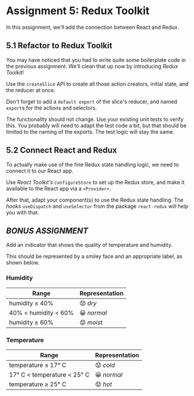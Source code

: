 # Assignment 5: Redux Toolkit

In this assignment, we'll add the connection between React and Redux.

## 5.1 Refactor to Redux Toolkit

You may have noticed that you had to write quite some boilerplate code in
the previous assignment. We'll clean that up now by introducing *Redux Toolkit*!

Use the `createSlice` API to create all those action creators, initial state,
and the reducer at once.

Don't forget to add a `default export` of the slice's reducer, and named
`export`s for the actions and selectors.

The functionality should not change. Use your existing unit tests to verify
this. You probably will need to adapt the test code a bit, but that should be
limited to the naming of the exports. The test logic will stay the same.

## 5.2 Connect React and Redux

To actually make use of the fine Redux state handling logic, we need to connect
it to our React app.

Use *React Toolkit's* `configureStore` to set up the Redux store, and make it
available to the React app via a `<Provider>`.

After that, adapt your component(s) to use the Redux state handling. The *hooks*
`useDispatch` and `useSelector` from the package `react-redux` will help you
with that.

## *BONUS ASSIGNMENT*

Add an indicator that shows the quality of temperature and humidity.

This should be represented by a smiley face and an appropriate label, as shown below.

### Humidity

| Range                       | Representation
|-----------------------------|----------------
| humidity ≤ 40%              | 😟 *dry*
| 40% < humidity < 60%        | 😀 *normal*
| humidity ≥ 60%              | 😟 *moist*

### Temperature

| Range                       | Representation
|-----------------------------|----------------
| temperature ≤ 17° C         | 😟 *cold*
| 17° C < temperature < 25° C | 😀 *normal*
| temperature ≥ 25° C         | 😟 *hot*
